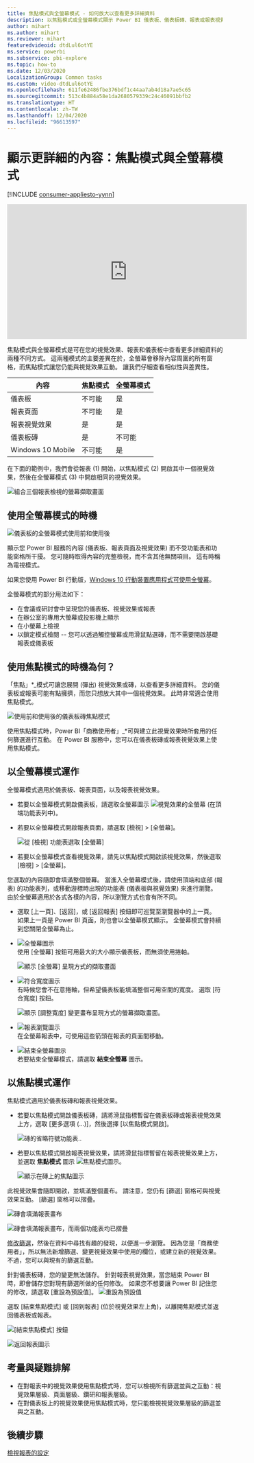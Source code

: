 ```yaml
---
title: 焦點模式與全螢幕模式 - 如何放大以查看更多詳細資料
description: 以焦點模式或全螢幕模式顯示 Power BI 儀表板、儀表板磚、報表或報表視覺效果的文件
author: mihart
ms.author: mihart
ms.reviewer: mihart
featuredvideoid: dtdLul6otYE
ms.service: powerbi
ms.subservice: pbi-explore
ms.topic: how-to
ms.date: 12/03/2020
LocalizationGroup: Common tasks
ms.custom: video-dtdLul6otYE
ms.openlocfilehash: 611fe62486fbe376bdf1c44aa7ab4d18a7ae5c65
ms.sourcegitcommit: 513c4b884a58e1da2680579339c24c46091bbfb2
ms.translationtype: HT
ms.contentlocale: zh-TW
ms.lasthandoff: 12/04/2020
ms.locfileid: "96613597"
---
```

# <a name="display-content-in-more-detail-focus-mode-and-full-screen-mode"></a>顯示更詳細的內容：焦點模式與全螢幕模式

[!INCLUDE [consumer-appliesto-yynn](../includes/consumer-appliesto-yynn.md)]



<iframe width="560" height="315" src="https://www.youtube.com/embed/dtdLul6otYE" frameborder="0" allowfullscreen></iframe>

焦點模式與全螢幕模式是可在您的視覺效果、報表和儀表板中查看更多詳細資料的兩種不同方式。  這兩種模式的主要差異在於，全螢幕會移除內容周圍的所有窗格，而焦點模式讓您仍能與視覺效果互動。 讓我們仔細查看相似性與差異性。  

|內容    | 焦點模式  |全螢幕模式  |
|---------|---------|----------------------|
|儀表板     |   不可能     | 是 |
|報表頁面   | 不可能  | 是|
|報表視覺效果 | 是    | 是 |
|儀表板磚 | 是    | 不可能 |
|Windows 10 Mobile | 不可能 | 是 |

在下面的範例中，我們會從報表 (1) 開始，以焦點模式 (2) 開啟其中一個視覺效果，然後在全螢幕模式 (3) 中開啟相同的視覺效果。 

![組合三個報表檢視的螢幕擷取畫面](media/end-user-focus/power-bi-reports.png)

## <a name="when-to-use-full-screen-mode"></a>使用全螢幕模式的時機

![儀表板的全螢幕模式使用前和使用後](media/end-user-focus/power-bi-dashboard-focus.png)

顯示您 Power BI 服務的內容 (儀表板、報表頁面及視覺效果) 而不受功能表和功能窗格所干擾。  您可隨時取得內容的完整檢視，而不含其他無關項目。 這有時稱為電視模式。   

如果您使用 Power BI 行動版，[Windows 10 行動裝置應用程式可使用全螢幕](./mobile/mobile-windows-10-app-presentation-mode.md)。 

全螢幕模式的部分用法如下：

* 在會議或研討會中呈現您的儀表板、視覺效果或報表
* 在辦公室的專用大螢幕或投影機上顯示
* 在小螢幕上檢視
* 以鎖定模式檢閱 -- 您可以透過觸控螢幕或用滑鼠點選磚，而不需要開啟基礎報表或儀表板

## <a name="when-to-use-focus-mode"></a>使用焦點模式的時機為何？

「焦點」*_模式可讓您展開 (彈出) 視覺效果或磚，以查看更多詳細資料。  您的儀表板或報表可能有點擁擠，而您只想放大其中一個視覺效果。  此時非常適合使用焦點模式。  

![使用前和使用後的儀表板磚焦點模式](media/end-user-focus/power-bi-compare.png)

使用焦點模式時，Power BI「商務使用者」_*可與建立此視覺效果時所套用的任何篩選進行互動。  在 Power BI 服務中，您可以在儀表板磚或報表視覺效果上使用焦點模式。

## <a name="working-in-full-screen-mode"></a>以全螢幕模式運作

全螢幕模式適用於儀表板、報表頁面，以及報表視覺效果。 

- 若要以全螢幕模式開啟儀表板，請選取全螢幕圖示 ![視覺效果的全螢幕](media/end-user-focus/power-bi-full-screen-icon.png) (在頂端功能表列中)。 

- 若要以全螢幕模式開啟報表頁面，請選取 [檢視] > [全螢幕]。

    ![從 [檢視] 功能表選取 [全螢幕]](media/end-user-focus/power-bi-view.png)


- 若要以全螢幕模式查看視覺效果，請先以焦點模式開啟該視覺效果，然後選取 [檢視] > [全螢幕]。  


您選取的內容隨即會填滿整個螢幕。 當進入全螢幕模式後，請使用頂端和底部 (報表) 的功能表列，或移動游標時出現的功能表 (儀表板與視覺效果) 來進行瀏覽。 由於全螢幕適用於各式各樣的內容，所以瀏覽方式也會有所不同。   


  * 選取 [上一頁]、[返回]，或 [返回報表] 按鈕即可巡覽至瀏覽器中的上一頁。 如果上一頁是 Power BI 頁面，則也會以全螢幕模式顯示。  全螢幕模式會持續到您關閉全螢幕為止。

  * ![全螢幕圖示](media/end-user-focus/power-bi-fit-to-screen-icon.png)    
    使用 [全螢幕] 按鈕可用最大的大小顯示儀表板，而無須使用捲軸。  

    ![顯示 [全螢幕] 呈現方式的擷取畫面](media/end-user-focus/power-bi-fit-screen.png)

  * ![符合寬度圖示](media/end-user-focus/power-bi-fit-width.png)       
    有時候您會不在意捲軸，但希望儀表板能填滿整個可用空間的寬度。 選取 [符合寬度] 按鈕。    

    ![顯示 [調整寬度] 變更畫布呈現方式的螢幕擷取畫面。 ](media/end-user-focus/power-bi-fit-to-width-new.png)

  * ![報表瀏覽圖示](media/end-user-focus/power-bi-report-nav2.png)       
    在全螢幕報表中，可使用這些箭頭在報表的頁面間移動。    
  * ![結束全螢幕圖示](media/end-user-focus/exit-fullscreen-new.png)     
  若要結束全螢幕模式，請選取 **結束全螢幕** 圖示。

      

## <a name="working-in-focus-mode"></a>以焦點模式運作

焦點模式適用於儀表板磚和報表視覺效果。 

- 若要以焦點模式開啟儀表板磚，請將滑鼠指標暫留在儀表板磚或報表視覺效果上方，選取 [更多選項 (...)]，然後選擇 [以焦點模式開啟]。

    ![磚的省略符號功能表](media/end-user-focus/power-bi-focus-dashboard.png).. 

- 若要以焦點模式開啟報表視覺效果，請將滑鼠指標暫留在報表視覺效果上方，並選取 **焦點模式** 圖示 ![焦點模式圖示](media/end-user-focus/pbi_popout.jpg)。  

   ![顯示在磚上的焦點圖示](media/end-user-focus/power-bi-hover-focus.png)



此視覺效果會隨即開啟，並填滿整個畫布。 請注意，您仍有 [篩選] 窗格可與視覺效果互動。 [篩選] 窗格可以摺疊。

   ![磚會填滿報表畫布](media/end-user-focus/power-bi-filter.png)


   ![磚會填滿報表畫布，而兩個功能表均已摺疊](media/end-user-focus/power-bi-filter-collapse.png)  

[修改篩選](end-user-report-filter.md)，然後在資料中尋找有趣的發現，以便進一步瀏覽。 因為您是「商務使用者」，所以無法新增篩選、變更視覺效果中使用的欄位，或建立新的視覺效果。  不過，您可以與現有的篩選互動。 

針對儀表板磚，您的變更無法儲存。 針對報表視覺效果，當您結束 Power BI 時，即會儲存您對現有篩選所做的任何修改。 如果您不想要讓 Power BI 記住您的修改，請選取 [重設為預設值]。 ![重設為預設值](media/end-user-focus/power-bi-resets.png)  

選取 [結束焦點模式] 或 [回到報表] (位於視覺效果左上角)，以離開焦點模式並返回儀表板或報表。

![[結束焦點模式] 按鈕](media/end-user-focus/power-bi-exit.png)    

![返回報表圖示](media/end-user-focus/power-bi-back-to-report.png)  

## <a name="considerations-and-troubleshooting"></a>考量與疑難排解

* 在對報表中的視覺效果使用焦點模式時，您可以檢視所有篩選並與之互動：視覺效果層級、頁面層級、鑽研和報表層級。    
* 在對儀表板上的視覺效果使用焦點模式時，您只能檢視視覺效果層級的篩選並與之互動。

## <a name="next-steps"></a>後續步驟

[檢視報表的設定](end-user-report-view.md)